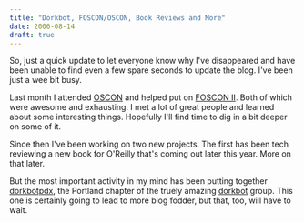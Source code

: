 ```yaml
---
title: "Dorkbot, FOSCON/OSCON, Book Reviews and More"
date: 2006-08-14
draft: true
---
```

So, just a quick update to let everyone know why I've disappeared and have been unable to find even a few spare seconds to update the blog. I've been just a wee bit busy.

Last month I attended [OSCON](https://web.archive.org/web/20071012184444/http://conferences.oreillynet.com/os2006/) and helped put on [FOSCON II](https://web.archive.org/web/20071012184444/http://oscamp.org/FOSCON). Both of which were awesome and exhausting. I met a lot of great people and learned about some interesting things. Hopefully I'll find time to dig in a bit deeper on some of it.

Since then I've been working on two new projects. The first has been tech reviewing a new book for O'Reilly that's coming out later this year. More on that later.

But the most important activity in my mind has been putting together [dorkbotpdx](https://web.archive.org/web/20071012184444/http://dorkbot.org/dorkbotpdx/), the Portland chapter of the truely amazing [dorkbot](https://web.archive.org/web/20071012184444/http://dorkbot.org/) group. This one is certainly going to lead to more blog fodder, but that, too, will have to wait.